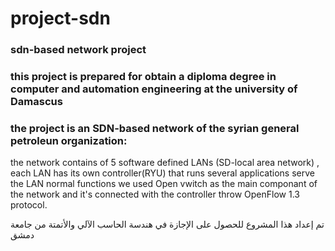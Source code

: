 # project-sdn
### sdn-based network project 
### this project is prepared for obtain a diploma degree in computer and automation engineering at the university of Damascus
### the project is an SDN-based network of the syrian general petroleun organization:
the network contains of 5 software defined LANs (SD-local area network) , each LAN has its own controller(RYU) that runs several applications serve the LAN normal functions 
we used Open vwitch as the main componant of the network and it's connected with the controller throw OpenFlow 1.3 protocol.

تم إعداد هذا المشروع للحصول على الإجازة في هندسة الحاسب الآلي والأتمتة من جامعة دمشق
